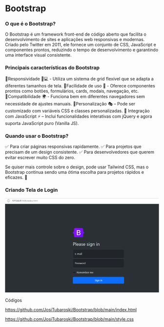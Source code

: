 # Bootstrap

### O que é o Bootstrap?

O Bootstrap é um framework front-end de código aberto que facilita o desenvolvimento de sites e aplicações web responsivas e modernas. Criado pelo Twitter em 2011, ele fornece um conjunto de CSS, JavaScript e componentes prontos, reduzindo o tempo de desenvolvimento e garantindo uma interface visual consistente.

### Principais características do Bootstrap

🔹Responsividade 📱💻 - Utiliza um sistema de grid flexível que se adapta a diferentes tamanhos de tela.
🔹Facilidade de uso 🎨 -  Oferece componentes prontos como botões, formulários, cards, modais, navegação, etc.
🔹Compatibilidade 🌍 - Funciona bem em diferentes navegadores sem necessidade de ajustes manuais.
🔹Personalização 🎭 – Pode ser customizado com variáveis CSS e classes personalizadas.
🔹 Integração com JavaScript ⚡ – Inclui funcionalidades interativas com jQuery e agora suporta JavaScript puro (Vanilla JS).

### Quando usar o Bootstrap?

✅ Para criar páginas responsivas rapidamente.
✅ Para projetos que precisam de um design consistente.
✅ Para desenvolvedores que querem evitar escrever muito CSS do zero.

Se quiser mais controle sobre o design, pode usar Tailwind CSS, mas o Bootstrap continua sendo uma ótima escolha para projetos rápidos e eficazes. 🚀

### Criando Tela de Login

<img src="https://github.com/JosiTubaroski/Bootstrap/blob/main/Bootstrap.png">

Códigos

https://github.com/JosiTubaroski/Bootstrap/blob/main/index.html

https://github.com/JosiTubaroski/Bootstrap/blob/main/style.css



